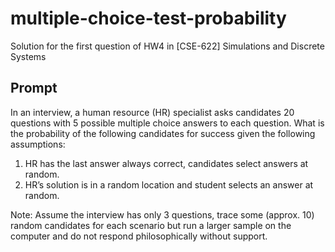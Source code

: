 # multiple-choice-test-probability
Solution for the first question of HW4 in [CSE-622] Simulations and Discrete Systems

## Prompt

In an interview, a human resource (HR) specialist asks candidates 20 questions with 5 possible multiple choice answers to each question.
What is the probability of the following candidates for success given the following assumptions:

 1. HR has the last answer always correct, candidates select answers at random.
 2. HR’s solution is in a random location and student selects an answer at random.
 
Note:
Assume the interview has only 3 questions, trace some (approx. 10) random candidates for each scenario but run a larger sample on the computer and do not respond philosophically without support.
 
